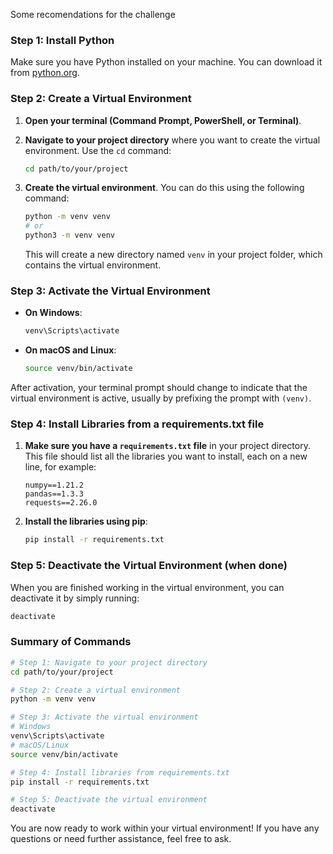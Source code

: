 Some recomendations for the challenge

### Step 1: Install Python
Make sure you have Python installed on your machine. You can download it from [python.org](https://www.python.org/downloads/).

### Step 2: Create a Virtual Environment

1. **Open your terminal (Command Prompt, PowerShell, or Terminal)**.
   
2. **Navigate to your project directory** where you want to create the virtual environment. Use the `cd` command:
   ```bash
   cd path/to/your/project
   ```

3. **Create the virtual environment**. You can do this using the following command:
   ```bash
   python -m venv venv 
   # or 
   python3 -m venv venv
   ```
   This will create a new directory named `venv` in your project folder, which contains the virtual environment.

### Step 3: Activate the Virtual Environment

- **On Windows**:
  ```bash
  venv\Scripts\activate
  ```

- **On macOS and Linux**:
  ```bash
  source venv/bin/activate
  ```

After activation, your terminal prompt should change to indicate that the virtual environment is active, usually by prefixing the prompt with `(venv)`.

### Step 4: Install Libraries from a requirements.txt file

1. **Make sure you have a `requirements.txt` file** in your project directory. This file should list all the libraries you want to install, each on a new line, for example:
   ```
   numpy==1.21.2
   pandas==1.3.3
   requests==2.26.0
   ```

2. **Install the libraries using pip**:
   ```bash
   pip install -r requirements.txt
   ```

### Step 5: Deactivate the Virtual Environment (when done)

When you are finished working in the virtual environment, you can deactivate it by simply running:
```bash
deactivate
```

### Summary of Commands
```bash
# Step 1: Navigate to your project directory
cd path/to/your/project

# Step 2: Create a virtual environment
python -m venv venv

# Step 3: Activate the virtual environment
# Windows
venv\Scripts\activate
# macOS/Linux
source venv/bin/activate

# Step 4: Install libraries from requirements.txt
pip install -r requirements.txt

# Step 5: Deactivate the virtual environment
deactivate
```

You are now ready to work within your virtual environment! If you have any questions or need further assistance, feel free to ask.

